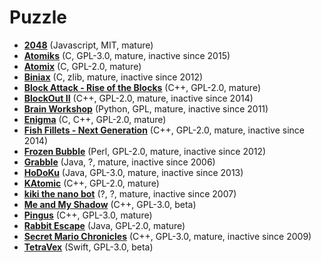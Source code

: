 [comment]: # (autogenerated content, do not edit)
# Puzzle

- **[2048](2048.md)** (Javascript, MIT, mature)
- **[Atomiks](atomiks.md)** (C, GPL-3.0, mature, inactive since 2015)
- **[Atomix](atomix.md)** (C, GPL-2.0, mature)
- **[Biniax](biniax.md)** (C, zlib, mature, inactive since 2012)
- **[Block Attack - Rise of the Blocks](blockattack.md)** (C++, GPL-2.0, mature)
- **[BlockOut II](blockout_ii.md)** (C++, GPL-2.0, mature, inactive since 2014)
- **[Brain Workshop](brain_workshop.md)** (Python, GPL, mature, inactive since 2011)
- **[Enigma](enigma.md)** (C, C++, GPL-2.0, mature)
- **[Fish Fillets - Next Generation](fish_fillets_ng.md)** (C++, GPL-2.0, mature, inactive since 2014)
- **[Frozen Bubble](frozen_bubble.md)** (Perl, GPL-2.0, mature, inactive since 2012)
- **[Grabble](grabble.md)** (Java, ?, mature, inactive since 2006)
- **[HoDoKu](hodoku.md)** (Java, GPL-3.0, mature, inactive since 2013)
- **[KAtomic](katomic.md)** (C++, GPL-2.0, mature)
- **[kiki the nano bot](kiki_the_nano_bot.md)** (?, ?, mature, inactive since 2007)
- **[Me and My Shadow](me_and_my_shadow.md)** (C++, GPL-3.0, beta)
- **[Pingus](pingus.md)** (C++, GPL-3.0, mature)
- **[Rabbit Escape](rabbit_escape.md)** (Java, GPL-2.0, mature)
- **[Secret Mario Chronicles](secret_mario_chronicles.md)** (C++, GPL-3.0, mature, inactive since 2009)
- **[TetraVex](tetravex.md)** (Swift, GPL-3.0, beta)